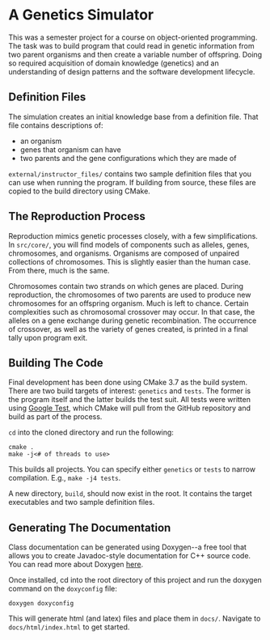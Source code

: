 # A Genetics Simulator
This was a semester project for a course on object-oriented programming. The
task was to build program that could read in genetic information from two
parent organisms and then create a variable number of offspring. Doing so
required acquisition of domain knowledge (genetics) and an understanding of
design patterns and the software development lifecycle.

## Definition Files
The simulation creates an initial knowledge base from a definition file. That
file contains descriptions of:
* an organism
* genes that organism can have
* two parents and the gene configurations which they are made of

`external/instructor_files/` contains two sample definition files that you can
use when running the program. If building from source, these files are copied
to the build directory using CMake.

## The Reproduction Process
Reproduction mimics genetic processes closely, with a few simplifications. In
`src/core/`, you will find models of components such as alleles, genes, chromosomes,
and organisms. Organisms are composed of unpaired collections of chromosomes.
This is slightly easier than the human case. From there, much is the same.

Chromosomes contain two strands on which genes are placed. During
reproduction, the chromosomes of two parents are used to produce new
chromosomes for an offspring organism. Much is left to chance. Certain
complexities such as chromosomal crossover may occur. In that case, the alleles
on a gene exchange during genetic recombination. The occurrence of crossover,
as well as the variety of genes created, is printed in a final tally upon
program exit.

## Building The Code
Final development has been done using CMake 3.7 as the build system. There
are two build targets of interest: `genetics` and `tests`. The former is the
program itself and the latter builds the test suit. All tests were written using
[Google Test](https://github.com/google/googletest), which CMake will pull from
the GitHub repository and build as part of the process.

`cd` into the cloned directory and run the following:
```
cmake .
make -j<# of threads to use>
```
This builds all projects. You can specify either `genetics` or `tests` to
narrow compilation. E.g., `make -j4 tests`.

A new directory, `build`, should now exist in the root. It contains the target
executables and two sample definition files.

## Generating The Documentation
Class documentation can be generated using Doxygen--a free tool that allows
you to create Javadoc-style documentation for C++ source code. You can read
more about Doxygen [here](http://www.stack.nl/~dimitri/doxygen/).

Once installed, cd into the root directory of this project and run the doxygen
command on the `doxyconfig` file:
```
doxygen doxyconfig
```
This will generate html (and latex) files and place them in `docs/`. Navigate
to `docs/html/index.html` to get started.